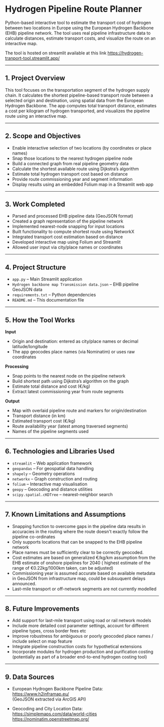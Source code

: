 # Hydrogen Pipeline Route Planner

Python-based interactive tool to estimate the transport cost of hydrogen between two locations in Europe using the European Hydrogen Backbone (EHB) pipeline network. The tool uses real pipeline infrastructure data to calculate distances, estimate transport costs, and visualize the route on an interactive map.

The tool is hosted on streamlit available at this link https://hydrogen-tranport-tool.streamlit.app/

---

## 1. Project Overview

This tool focuses on the transportation segment of the hydrogen supply chain. It calculates the shortest pipeline-based transport route between a selected origin and destination, using spatial data from the European Hydrogen Backbone. The app computes total transport distance, estimates a cost per kilogram of hydrogen transported, and visualizes the pipeline route using an interactive map.

---

## 2. Scope and Objectives

- Enable interactive selection of two locations (by coordinates or place names)
- Snap those locations to the nearest hydrogen pipeline node
- Build a connected graph from real pipeline geometry data
- Calculate the shortest available route using Dijkstra’s algorithm
- Estimate total hydrogen transport cost based on distance
- Provide route commissioning year and segment information
- Display results using an embedded Folium map in a Streamlit web app

---

## 3. Work Completed

- Parsed and processed EHB pipeline data (GeoJSON format)
- Created a graph representation of the pipeline network
- Implemented nearest-node snapping for input locations
- Built functionality to compute shortest route using NetworkX
- Integrated transport cost estimation based on distance
- Developed interactive map using Folium and Streamlit
- Allowed user input via city/place names or coordinates

---

## 4. Project Structure

- `app.py` – Main Streamlit application
- `Hydrogen backbone map Transmission data.json` – EHB pipeline GeoJSON data
- `requirements.txt` – Python dependencies
- `README.md` – This documentation file

---

## 5. How the Tool Works

**Input**  
- Origin and destination: entered as city/place names or decimal latitude/longitude  
- The app geocodes place names (via Nominatim) or uses raw coordinates  

**Processing**  
- Snap points to the nearest node on the pipeline network  
- Build shortest path using Dijkstra’s algorithm on the graph  
- Estimate total distance and cost (€/kg)  
- Extract latest commissioning year from route segments  

**Output**  
- Map with overlaid pipeline route and markers for origin/destination  
- Transport distance (in km)  
- Estimated transport cost (€/kg)  
- Route availability year (latest among traversed segments)  
- Names of the pipeline segments used  

---

## 6. Technologies and Libraries Used

- `streamlit` – Web application framework
- `geopandas` – For geospatial data handling
- `shapely` – Geometry operations
- `networkx` – Graph construction and routing
- `folium` – Interactive map visualisation
- `geopy` – Geocoding and distance utilities
- `scipy.spatial.cKDTree` – nearest-neighbor search

---

## 7. Known Limitations and Assumptions

- Snapping function to overcome gaps in the pipeline data results in accuracies in the routing where the route doesn't exactly follow the pipeline co-ordinates
- Only supports locations that can be snapped to the EHB pipeline network  
- Place names must be sufficiently clear to be correctly geocoded.  
- Cost estimates are based on generalized €/kg/km assumption from the EHB estimate of onshore pipelines for 2040 ( highest estimate of the range of €0.22kg/1000km taken, can be adjusted)  
- Commissioning year is assumed accurate based on available metadata in GeoJSON from infrastructure map, could be subsuquent delays announced. 
- Last-mile transport or off-network segments are not currently modelled  

---

## 8. Future Improvements

- Add support for last-mile transport using road or rail network models  
- Include more detailed cost parameter settings, account for different pipeline types, cross border fees etc  
- Improve robustness for ambiguous or poorly geocoded place names / include select on map feature  
- Integrate pipeline construction costs for hypothetical extensions  
- Incorporate modules for hydrogen production and purification costing  
  (potentially as part of a broader end-to-end hydrogen costing tool)  

---

## 9. Data Sources

- European Hydrogen Backbone Pipeline Data:  
  https://www.h2inframap.eu/  
  (GeoJSON extracted via ArcGIS API)

- Geocoding and City Location Data:  
  https://simplemaps.com/data/world-cities  
  https://nominatim.openstreetmap.org/
